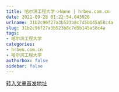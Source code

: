 ```yaml
---
title: 哈尔滨工程大学->None | hrbeu.com.cn
date: 2021-09-28 01:22:54.043026
urlname: 31b2c96f27a3b523b8c7d5b145a58c4a
slug: 31b2c96f27a3b523b8c7d5b145a58c4a
tags: 
- 哈尔滨工程大学
categories:
- hrbeu.com.cn
- 哈尔滨工程大学
authorbox: false
sidebar: false
---
```





[转入文章首发地址](https://mp.weixin.qq.com/s/cYkEl70hrcNEo9a58N52Ig)